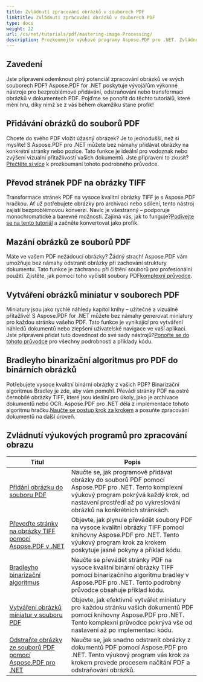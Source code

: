 ```yaml
---
title: Zvládnutí zpracování obrázků v souborech PDF
linktitle: Zvládnutí zpracování obrázků v souborech PDF
type: docs
weight: 22
url: /cs/net/tutorials/pdf/mastering-image-Processing/
description: Prozkoumejte výukové programy Aspose.PDF pro .NET. Zvládněte přidávání, převod a správu obrázků v souborech PDF pomocí snadno pochopitelných průvodců a příkladů kódu optimalizovaných pro SEO.
---
```

## Zavedení

Jste připraveni odemknout plný potenciál zpracování obrázků ve svých souborech PDF? Aspose.PDF for .NET poskytuje vývojářům výkonné nástroje pro bezproblémové přidávání, odstraňování nebo transformaci obrázků v dokumentech PDF. Pojďme se ponořit do těchto tutoriálů, které mění hru, díky nimž se z vás během okamžiku stane profík!

## Přidávání obrázků do souborů PDF  

 Chcete do svého PDF vložit úžasný obrázek? Je to jednodušší, než si myslíte! S Aspose.PDF pro .NET můžete bez námahy přidávat obrázky na konkrétní stránky nebo pozice. Tato funkce je ideální pro vodoznak nebo zvýšení vizuální přitažlivosti vašich dokumentů. Jste připraveni to zkusit?[Přečtěte si více](./adding-image/) k prozkoumání tohoto podrobného průvodce.

## Převod stránek PDF na obrázky TIFF  

Transformace stránek PDF na vysoce kvalitní obrázky TIFF je s Aspose.PDF hračkou. Ať už potřebujete obrázky pro archivaci nebo sdílení, tento nástroj zajistí bezproblémovou konverzi. Navíc je všestranný – podporuje monochromatické a barevné možnosti. Zajímá vás, jak to funguje?[Podívejte se na tento tutoriál](./convert-pages-to-tiff-images/) a začněte konvertovat jako profík.

## Mazání obrázků ze souborů PDF  

 Máte ve vašem PDF nežádoucí obrázky? Žádný strach! Aspose.PDF vám umožňuje bez námahy odstranit obrázky při zachování struktury dokumentu. Tato funkce je záchranou při čištění souborů pro profesionální použití. Zjistěte, jak pomocí toho vyčistit soubory PDF[komplexní průvodce](./delete-images-from-pdf-files/).  

## Vytváření obrázků miniatur v souborech PDF  

Miniatury jsou jako rychlé náhledy kapitol knihy – užitečné a vizuálně přitažlivé! S Aspose.PDF for .NET můžete bez námahy generovat miniatury pro každou stránku vašeho PDF. Tato funkce je vynikající pro vytváření náhledů dokumentů nebo zlepšení uživatelské navigace ve vaší aplikaci. Jste připraveni přidat tuto dovednost do své sady nástrojů?[Ponořte se do tohoto průvodce](./creating-thumbnail-images/) pro všechny podrobnosti a příklady kódu.

## Bradleyho binarizační algoritmus pro PDF do binárních obrázků  

 Potřebujete vysoce kvalitní binární obrázky z vašich PDF? Binarizační algoritmus Bradley je zde, aby vám pomohl. Převádí stránky PDF na ostré černobílé obrázky TIFF, které jsou ideální pro úkoly, jako je archivace dokumentů nebo OCR. Aspose.PDF pro .NET dělá z implementace tohoto algoritmu hračku.[Naučte se postup krok za krokem](./bradley-binarization-algorithm/) a posuňte zpracování dokumentů na další úroveň.

## Zvládnutí výukových programů pro zpracování obrazu
| Titul | Popis |
| --- | --- | 
| [Přidání obrázku do souboru PDF](./adding-image/) | Naučte se, jak programově přidávat obrázky do souborů PDF pomocí Aspose.PDF pro .NET. Tento komplexní výukový program pokrývá každý krok, od nastavení prostředí až po vykreslování obrázků na konkrétních stránkách. |  
| [Převeďte stránky na obrázky TIFF pomocí Aspose.PDF v .NET](./convert-pages-to-tiff-images/) | Objevte, jak plynule převádět soubory PDF na vysoce kvalitní obrázky TIFF pomocí knihovny Aspose.PDF pro .NET. Tento výukový program krok za krokem poskytuje jasné pokyny a příklad kódu. |  
| [Bradleyho binarizační algoritmus](./bradley-binarization-algorithm/) | Naučte se převádět stránky PDF na vysoce kvalitní binární obrázky TIFF pomocí binarizačního algoritmu bradley v Aspose.PDF pro .NET. Tento podrobný průvodce obsahuje příklad kódu. |   
| [Vytváření obrázků miniatur v souboru PDF](./creating-thumbnail-images/) | Objevte, jak efektivně vytvářet miniatury pro každou stránku vašich dokumentů PDF pomocí knihovny Aspose.PDF pro .NET. Tento komplexní průvodce pokrývá vše od nastavení až po implementaci kódu. |  
| [Odstraňte obrázky ze souborů PDF pomocí Aspose.PDF pro .NET](./delete-images-from-pdf-files/) | Naučte se, jak snadno odstranit obrázky z dokumentů PDF pomocí Aspose.PDF pro .NET. Tento výukový program vás krok za krokem provede procesem načítání PDF a odstraňování obrázků. |  